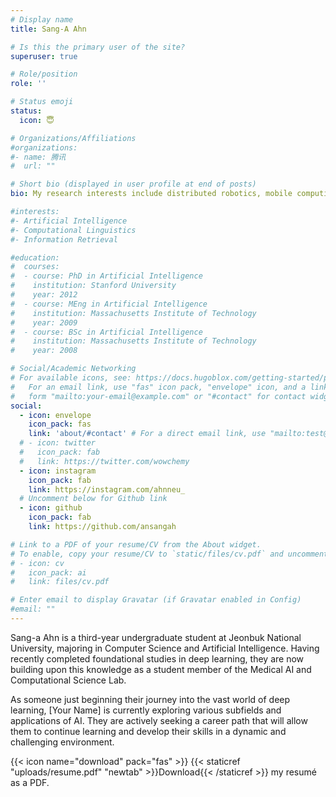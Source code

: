 ```yaml
---
# Display name
title: Sang-A Ahn

# Is this the primary user of the site?
superuser: true

# Role/position
role: ''

# Status emoji
status:
  icon: 😇

# Organizations/Affiliations
#organizations:
#- name: 腾讯
#  url: ""

# Short bio (displayed in user profile at end of posts)
bio: My research interests include distributed robotics, mobile computing and programmable matter.

#interests:
#- Artificial Intelligence
#- Computational Linguistics
#- Information Retrieval

#education:
#  courses:
#  - course: PhD in Artificial Intelligence
#    institution: Stanford University
#    year: 2012
#  - course: MEng in Artificial Intelligence
#    institution: Massachusetts Institute of Technology
#    year: 2009
#  - course: BSc in Artificial Intelligence
#    institution: Massachusetts Institute of Technology
#    year: 2008

# Social/Academic Networking
# For available icons, see: https://docs.hugoblox.com/getting-started/page-builder/#icons
#   For an email link, use "fas" icon pack, "envelope" icon, and a link in the
#   form "mailto:your-email@example.com" or "#contact" for contact widget.
social:
  - icon: envelope
    icon_pack: fas
    link: 'about/#contact' # For a direct email link, use "mailto:test@example.org".
  # - icon: twitter
  #   icon_pack: fab
  #   link: https://twitter.com/wowchemy
  - icon: instagram
    icon_pack: fab
    link: https://instagram.com/ahnneu_
  # Uncomment below for Github link
  - icon: github
    icon_pack: fab
    link: https://github.com/ansangah

# Link to a PDF of your resume/CV from the About widget.
# To enable, copy your resume/CV to `static/files/cv.pdf` and uncomment the lines below.
# - icon: cv
#   icon_pack: ai
#   link: files/cv.pdf

# Enter email to display Gravatar (if Gravatar enabled in Config)
#email: ""
---
```


Sang-a Ahn is a third-year undergraduate student at Jeonbuk National University, majoring in Computer Science and Artificial Intelligence. Having recently completed foundational studies in deep learning, they are now building upon this knowledge as a student member of the Medical AI and Computational Science Lab.

As someone just beginning their journey into the vast world of deep learning, [Your Name] is currently exploring various subfields and applications of AI. They are actively seeking a career path that will allow them to continue learning and develop their skills in a dynamic and challenging environment.

{{< icon name="download" pack="fas" >}} {{< staticref "uploads/resume.pdf" "newtab" >}}Download{{< /staticref >}} my resumé as a PDF.
